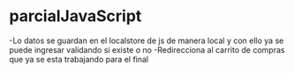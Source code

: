 # parcialJavaScript

-Lo datos se guardan en el localstore de js de manera local y con ello ya se puede ingresar validando si existe o no 
-Redirecciona al carrito de compras que ya se esta trabajando para el final
